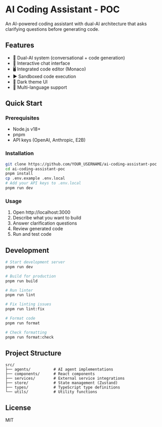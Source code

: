 # AI Coding Assistant - POC

An AI-powered coding assistant with dual-AI architecture that asks clarifying questions before generating code.

## Features

- 🤖 Dual-AI system (conversational + code generation)
- 💬 Interactive chat interface
- 🖥️ Integrated code editor (Monaco)
- ▶️ Sandboxed code execution
- 🎨 Dark theme UI
- 🔧 Multi-language support

## Quick Start

### Prerequisites

- Node.js v18+
- pnpm
- API keys (OpenAI, Anthropic, E2B)

### Installation

```bash
git clone https://github.com/YOUR_USERNAME/ai-coding-assistant-poc
cd ai-coding-assistant-poc
pnpm install
cp .env.example .env.local
# Add your API keys to .env.local
pnpm run dev
```

### Usage

1. Open http://localhost:3000
2. Describe what you want to build
3. Answer clarification questions
4. Review generated code
5. Run and test code

## Development

```bash
# Start development server
pnpm run dev

# Build for production
pnpm run build

# Run linter
pnpm run lint

# Fix linting issues
pnpm run lint:fix

# Format code
pnpm run format

# Check formatting
pnpm run format:check
```

## Project Structure

```
src/
├── agents/          # AI agent implementations
├── components/      # React components
├── services/        # External service integrations
├── store/           # State management (Zustand)
├── types/           # TypeScript type definitions
└── utils/           # Utility functions
```

## License

MIT